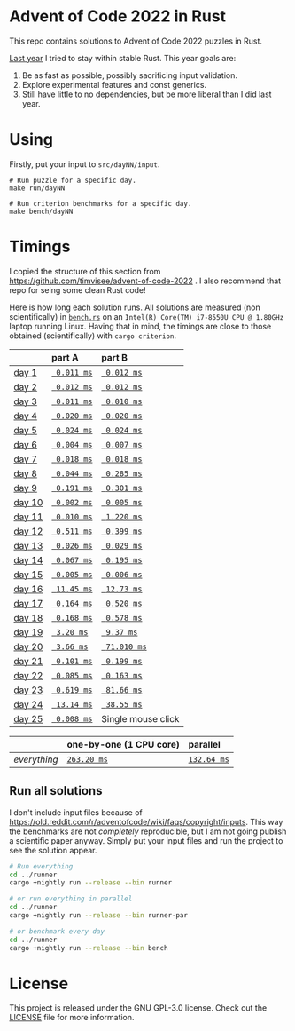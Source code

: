 # Advent of Code 2022 in Rust

This repo contains solutions to Advent of Code 2022 puzzles in Rust.

[Last year](https://github.com/fyrchik/aoc2021rust) I tried to stay within stable Rust.
This year goals are:
1. Be as fast as possible, possibly sacrificing input validation.
2. Explore experimental features and const generics.
3. Still have little to no dependencies, but be more liberal than I did last year.

# Using

Firstly, put your input to `src/dayNN/input`.

```
# Run puzzle for a specific day.
make run/dayNN

# Run criterion benchmarks for a specific day.
make bench/dayNN
```

# Timings

I copied the structure of this section from https://github.com/timvisee/advent-of-code-2022 . I also recommend that repo for seing some clean Rust code!

Here is how long each solution runs. All solutions are measured (non
scientifically) in [`bench.rs`](./runner/src/bin/bench.rs) on an
`Intel(R) Core(TM) i7-8550U CPU @ 1.80GHz` laptop running Linux. Having that in mind, the timings
are close to those obtained (scientifically) with `cargo criterion`.

|                                                | part A                              | part B                              |
|:-----------------------------------------------|:------------------------------------|:------------------------------------|
| [day 1](https://adventofcode.com/2022/day/1)   | [` 0.011 ms`](./day01/src/lib.rs) | [` 0.012 ms`](./day01/src/lib.rs) |
| [day 2](https://adventofcode.com/2022/day/2)   | [` 0.012 ms`](./day02/src/lib.rs) | [` 0.012 ms`](./day02/src/lib.rs) |
| [day 3](https://adventofcode.com/2022/day/3)   | [` 0.011 ms`](./day03/src/lib.rs) | [` 0.010 ms`](./day03/src/lib.rs) |
| [day 4](https://adventofcode.com/2022/day/4)   | [` 0.020 ms`](./day04/src/lib.rs) | [` 0.020 ms`](./day04/src/lib.rs) |
| [day 5](https://adventofcode.com/2022/day/5)   | [` 0.024 ms`](./day05/src/lib.rs) | [` 0.024 ms`](./day05/src/lib.rs) |
| [day 6](https://adventofcode.com/2022/day/6)   | [` 0.004 ms`](./day06/src/lib.rs) | [` 0.007 ms`](./day06/src/lib.rs) |
| [day 7](https://adventofcode.com/2022/day/7)   | [` 0.018 ms`](./day07/src/lib.rs) | [` 0.018 ms`](./day07/src/lib.rs) |
| [day 8](https://adventofcode.com/2022/day/8)   | [` 0.044 ms`](./day08/src/lib.rs) | [` 0.285 ms`](./day08/src/lib.rs) |
| [day 9](https://adventofcode.com/2022/day/9)   | [` 0.191 ms`](./day09/src/lib.rs) | [` 0.301 ms`](./day09/src/lib.rs) |
| [day 10](https://adventofcode.com/2022/day/10)   | [` 0.002 ms`](./day10/src/lib.rs) | [` 0.005 ms`](./day10/src/lib.rs) |
| [day 11](https://adventofcode.com/2022/day/11)   | [` 0.010 ms`](./day11/src/lib.rs) | [` 1.220 ms`](./day11/src/lib.rs) |
| [day 12](https://adventofcode.com/2022/day/12)   | [` 0.511 ms`](./day12/src/lib.rs) | [` 0.399 ms`](./day12/src/lib.rs) |
| [day 13](https://adventofcode.com/2022/day/13)   | [` 0.026 ms`](./day13/src/lib.rs) | [` 0.029 ms`](./day13/src/lib.rs) |
| [day 14](https://adventofcode.com/2022/day/14)   | [` 0.067 ms`](./day14/src/lib.rs) | [` 0.195 ms`](./day14/src/lib.rs) |
| [day 15](https://adventofcode.com/2022/day/15)   | [` 0.005 ms`](./day15/src/lib.rs) | [` 0.006 ms`](./day15/src/lib.rs) |
| [day 16](https://adventofcode.com/2022/day/16)   | [` 11.45 ms`](./day16/src/lib.rs) | [` 12.73 ms`](./day16/src/lib.rs) |
| [day 17](https://adventofcode.com/2022/day/17)   | [` 0.164 ms`](./day17/src/lib.rs) | [` 0.520 ms`](./day17/src/lib.rs) |
| [day 18](https://adventofcode.com/2022/day/18)   | [` 0.168 ms`](./day18/src/lib.rs) | [` 0.578 ms`](./day18/src/lib.rs) |
| [day 19](https://adventofcode.com/2022/day/19)   | [` 3.20 ms`](./day19/src/lib.rs) | [` 9.37 ms`](./day19/src/lib.rs) |
| [day 20](https://adventofcode.com/2022/day/20)   | [` 3.66 ms`](./day20/src/lib.rs) | [` 71.010 ms`](./day20/src/lib.rs) |
| [day 21](https://adventofcode.com/2022/day/21)   | [` 0.101 ms`](./day21/src/lib.rs) | [` 0.199 ms`](./day21/src/lib.rs) |
| [day 22](https://adventofcode.com/2022/day/22)   | [` 0.085 ms`](./day22/src/lib.rs) | [` 0.163 ms`](./day22/src/lib.rs) |
| [day 23](https://adventofcode.com/2022/day/23)   | [` 0.619 ms`](./day23/src/lib.rs) | [` 81.66 ms`](./day23/src/lib.rs) |
| [day 24](https://adventofcode.com/2022/day/24)   | [` 13.14 ms`](./day24/src/lib.rs) | [` 38.55 ms`](./day24/src/lib.rs) |
| [day 25](https://adventofcode.com/2022/day/25)   | [` 0.008 ms`](./day25/src/lib.rs) | Single mouse click                |


|              | one-by-one (1 CPU core)                  | parallel                                     |
|:-------------|:-----------------------------------------|:---------------------------------------------|
| _everything_ | [`263.20 ms`](./runner/src/bin/runner.rs) | [`132.64 ms`](./runner/src/bin/runner-par.rs) |

## Run all solutions

I don't include input files because of https://old.reddit.com/r/adventofcode/wiki/faqs/copyright/inputs.
This way the benchmarks are not _completely_ reproducible, but I am not going publish a scientific paper anyway.
Simply put your input files and run the project to see the solution appear.

```bash
# Run everything
cd ../runner
cargo +nightly run --release --bin runner

# or run everything in parallel
cd ../runner
cargo +nightly run --release --bin runner-par

# or benchmark every day
cd ../runner
cargo +nightly run --release --bin bench
```

# License
This project is released under the GNU GPL-3.0 license.
Check out the [LICENSE](LICENSE) file for more information.
